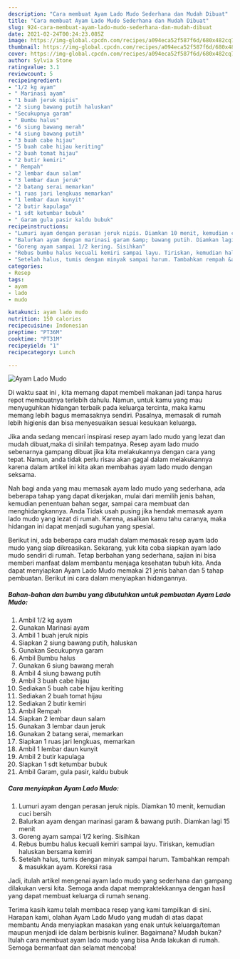 ```yaml
---
description: "Cara membuat Ayam Lado Mudo Sederhana dan Mudah Dibuat"
title: "Cara membuat Ayam Lado Mudo Sederhana dan Mudah Dibuat"
slug: 924-cara-membuat-ayam-lado-mudo-sederhana-dan-mudah-dibuat
date: 2021-02-24T00:24:23.085Z
image: https://img-global.cpcdn.com/recipes/a094eca52f587f6d/680x482cq70/ayam-lado-mudo-foto-resep-utama.jpg
thumbnail: https://img-global.cpcdn.com/recipes/a094eca52f587f6d/680x482cq70/ayam-lado-mudo-foto-resep-utama.jpg
cover: https://img-global.cpcdn.com/recipes/a094eca52f587f6d/680x482cq70/ayam-lado-mudo-foto-resep-utama.jpg
author: Sylvia Stone
ratingvalue: 3.1
reviewcount: 5
recipeingredient:
- "1/2 kg ayam"
- " Marinasi ayam"
- "1 buah jeruk nipis"
- "2 siung bawang putih haluskan"
- "Secukupnya garam"
- " Bumbu halus"
- "6 siung bawang merah"
- "4 siung bawang putih"
- "3 buah cabe hijau"
- "5 buah cabe hijau keriting"
- "2 buah tomat hijau"
- "2 butir kemiri"
- " Rempah"
- "2 lembar daun salam"
- "3 lembar daun jeruk"
- "2 batang serai memarkan"
- "1 ruas jari lengkuas memarkan"
- "1 lembar daun kunyit"
- "2 butir kapulaga"
- "1 sdt ketumbar bubuk"
- " Garam gula pasir kaldu bubuk"
recipeinstructions:
- "Lumuri ayam dengan perasan jeruk nipis. Diamkan 10 menit, kemudian cuci bersih"
- "Balurkan ayam dengan marinasi garam &amp; bawang putih. Diamkan lagi 15 menit"
- "Goreng ayam sampai 1/2 kering. Sisihkan"
- "Rebus bumbu halus kecuali kemiri sampai layu. Tiriskan, kemudian haluskan bersama kemiri"
- "Setelah halus, tumis dengan minyak sampai harum. Tambahkan rempah &amp; masukkan ayam. Koreksi rasa"
categories:
- Resep
tags:
- ayam
- lado
- mudo

katakunci: ayam lado mudo 
nutrition: 150 calories
recipecuisine: Indonesian
preptime: "PT36M"
cooktime: "PT31M"
recipeyield: "1"
recipecategory: Lunch

---
```



![Ayam Lado Mudo](https://img-global.cpcdn.com/recipes/a094eca52f587f6d/680x482cq70/ayam-lado-mudo-foto-resep-utama.jpg)

Di waktu  saat ini , kita memang dapat membeli makanan jadi tanpa harus repot membuatnya terlebih dahulu. Namun, untuk kamu yang mau menyuguhkan hidangan terbaik pada keluarga tercinta, maka kamu memang lebih bagus memasaknya sendiri. Pasalnya, memasak di rumah lebih higienis dan bisa menyesuaikan sesuai kesukaan keluarga.

Jika anda sedang mencari inspirasi resep ayam lado mudo yang lezat dan mudah dibuat,maka di sinilah tempatnya. Resep ayam lado mudo  sebenarnya gampang dibuat jika kita melakukannya dengan cara yang tepat. Namun, anda tidak perlu risau akan gagal dalam melakukannya 
karena dalam artikel ini kita akan membahas ayam lado mudo dengan seksama.  



Nah bagi anda yang mau memasak ayam lado mudo yang sederhana, ada beberapa tahap yang dapat dikerjakan, mulai dari memilih jenis bahan, kemudian penentuan bahan segar, sampai cara membuat dan menghidangkannya. Anda Tidak usah pusing jika hendak memasak ayam lado mudo yang lezat di rumah. Karena, asalkan kamu  tahu caranya, maka hidangan ini dapat menjadi suguhan yang spesial.

Berikut ini, ada beberapa cara mudah dalam memasak resep ayam lado mudo yang siap dikreasikan. Sekarang, yuk kita coba siapkan ayam lado mudo sendiri di rumah. Tetap berbahan yang sederhana, sajian ini bisa memberi manfaat dalam membantu menjaga kesehatan tubuh kita. Anda dapat menyiapkan Ayam Lado Mudo memakai 21 jenis bahan dan 5 tahap pembuatan. Berikut ini cara dalam menyiapkan hidangannya.

<!--inarticleads1-->

##### Bahan-bahan dan bumbu yang dibutuhkan untuk pembuatan Ayam Lado Mudo:

1. Ambil 1/2 kg ayam
1. Gunakan  Marinasi ayam
1. Ambil 1 buah jeruk nipis
1. Siapkan 2 siung bawang putih, haluskan
1. Gunakan Secukupnya garam
1. Ambil  Bumbu halus
1. Gunakan 6 siung bawang merah
1. Ambil 4 siung bawang putih
1. Ambil 3 buah cabe hijau
1. Sediakan 5 buah cabe hijau keriting
1. Sediakan 2 buah tomat hijau
1. Sediakan 2 butir kemiri
1. Ambil  Rempah
1. Siapkan 2 lembar daun salam
1. Gunakan 3 lembar daun jeruk
1. Gunakan 2 batang serai, memarkan
1. Siapkan 1 ruas jari lengkuas, memarkan
1. Ambil 1 lembar daun kunyit
1. Ambil 2 butir kapulaga
1. Siapkan 1 sdt ketumbar bubuk
1. Ambil  Garam, gula pasir, kaldu bubuk




<!--inarticleads2-->

##### Cara menyiapkan Ayam Lado Mudo:

1. Lumuri ayam dengan perasan jeruk nipis. Diamkan 10 menit, kemudian cuci bersih
1. Balurkan ayam dengan marinasi garam &amp; bawang putih. Diamkan lagi 15 menit
1. Goreng ayam sampai 1/2 kering. Sisihkan
1. Rebus bumbu halus kecuali kemiri sampai layu. Tiriskan, kemudian haluskan bersama kemiri
1. Setelah halus, tumis dengan minyak sampai harum. Tambahkan rempah &amp; masukkan ayam. Koreksi rasa




Jadi, itulah artikel mengenai  ayam lado mudo  yang sederhana dan gampang dilakukan versi kita. Semoga anda dapat mempraktekkannya dengan hasil yang dapat membuat keluarga di rumah senang. 

Terima kasih kamu telah membaca resep yang kami tampilkan di sini. Harapan kami, olahan  Ayam Lado Mudo yang mudah di atas dapat membantu Anda menyiapkan masakan yang enak untuk keluarga/teman maupun menjadi ide dalam berbisnis kuliner. Bagaimana? Mudah bukan? Itulah cara membuat ayam lado mudo yang bisa Anda lakukan di rumah. Semoga bermanfaat dan selamat mencoba!


